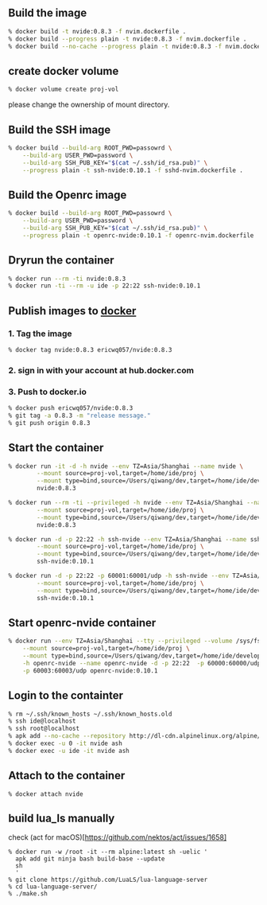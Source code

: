 ## Build the image

```sh
% docker build -t nvide:0.8.3 -f nvim.dockerfile .
% docker build --progress plain -t nvide:0.8.3 -f nvim.dockerfile .
% docker build --no-cache --progress plain -t nvide:0.8.3 -f nvim.dockerfile .
```

## create docker volume

```sh
% docker volume create proj-vol
```

please change the ownership of mount directory.

## Build the SSH image

```sh
% docker build --build-arg ROOT_PWD=passowrd \
	--build-arg USER_PWD=password \
	--build-arg SSH_PUB_KEY="$(cat ~/.ssh/id_rsa.pub)" \
	--progress plain -t ssh-nvide:0.10.1 -f sshd-nvim.dockerfile .
```
## Build the Openrc image

```sh
% docker build --build-arg ROOT_PWD=passowrd \
	--build-arg USER_PWD=password \
	--build-arg SSH_PUB_KEY="$(cat ~/.ssh/id_rsa.pub)" \
	--progress plain -t openrc-nvide:0.10.1 -f openrc-nvim.dockerfile .
```
## Dryrun the container

```sh
% docker run --rm -ti nvide:0.8.3
% docker run -ti --rm -u ide -p 22:22 ssh-nvide:0.10.1
```

## Publish images to [docker](hub.docker.com)

### 1. Tag the image

```sh
% docker tag nvide:0.8.3 ericwq057/nvide:0.8.3
```

### 2. sign in with your account at hub.docker.com

### 3. Push to docker.io

```sh
% docker push ericwq057/nvide:0.8.3
% git tag -a 0.8.3 -m "release message."
% git push origin 0.8.3
```

## Start the container

```sh
% docker run -it -d -h nvide --env TZ=Asia/Shanghai --name nvide \
        --mount source=proj-vol,target=/home/ide/proj \
        --mount type=bind,source=/Users/qiwang/dev,target=/home/ide/develop \
        nvide:0.8.3

% docker run --rm -ti --privileged -h nvide --env TZ=Asia/Shanghai --name nvide \
        --mount source=proj-vol,target=/home/ide/proj \
        --mount type=bind,source=/Users/qiwang/dev,target=/home/ide/develop \
        nvide:0.8.3

% docker run -d -p 22:22 -h ssh-nvide --env TZ=Asia/Shanghai --name ssh-nvide \
        --mount source=proj-vol,target=/home/ide/proj \
        --mount type=bind,source=/Users/qiwang/dev,target=/home/ide/develop \
        ssh-nvide:0.10.1

% docker run -d -p 22:22 -p 60001:60001/udp -h ssh-nvide --env TZ=Asia/Shanghai --name ssh-nvide \
        --mount source=proj-vol,target=/home/ide/proj \
        --mount type=bind,source=/Users/qiwang/dev,target=/home/ide/develop \
        ssh-nvide:0.10.1
```

## Start openrc-nvide container

```sh
% docker run --env TZ=Asia/Shanghai --tty --privileged --volume /sys/fs/cgroup:/sys/fs/cgroup:ro \
    --mount source=proj-vol,target=/home/ide/proj \
    --mount type=bind,source=/Users/qiwang/dev,target=/home/ide/develop \
    -h openrc-nvide --name openrc-nvide -d -p 22:22  -p 60000:60000/udp  -p 60001:60001/udp -p 60002:60002/udp \
    -p 60003:60003/udp openrc-nvide:0.10.1
```

## Login to the containter

```sh
% rm ~/.ssh/known_hosts ~/.ssh/known_hosts.old
% ssh ide@localhost
% ssh root@localhost
% apk add --no-cache --repository http://dl-cdn.alpinelinux.org/alpine/edge/main ca-certificates curl
% docker exec -u 0 -it nvide ash
% docker exec -u ide -it nvide ash
```

## Attach to the container

```
% docker attach nvide
```

## build lua_ls manually

check (act for macOS)[https://github.com/nektos/act/issues/1658]

```
% docker run -w /root -it --rm alpine:latest sh -uelic '
  apk add git ninja bash build-base --update
  sh
  '
% git clone https://github.com/LuaLS/lua-language-server
% cd lua-language-server/
% ./make.sh
```
